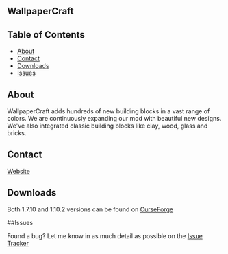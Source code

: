 ## WallpaperCraft

## Table of Contents

* [About](#about)
* [Contact](#contact)
* [Downloads](#downloads)
* [Issues](#issues)

## About

WallpaperCraft adds hundreds of new building blocks in a vast range of colors. We are continuously expanding our mod with beautiful new designs. We've also integrated classic building blocks like clay, wood, glass and bricks.

## Contact

[Website](https://wallpapercraft.carbonmade.com/contact)

## Downloads

Both 1.7.10 and 1.10.2 versions can be found on [CurseForge](https://minecraft.curseforge.com/projects/wallpapercraft)

##Issues

Found a bug? Let me know in as much detail as possible on the [Issue Tracker](https://github.com/Aarronmc/WallpaperCraft/issues)
